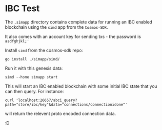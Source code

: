 # IBC Test

The `.simapp` directory contains complete data for running an IBC enabled
blockchain using the `simd` app from the `Cosmos-SDK`.

It also comes with an account key for sending txs - the password is `asdfghjkl;'`

Install `simd` from the cosmos-sdk repo:

```
go install ./simapp/simd/
```

Run it with this genesis data:

```
simd --home simapp start
```

This will start an IBC enabled blockchain with some initial IBC state that you
can then query. For instance:

```
curl 'localhost:26657/abci_query?path="store/ibc/key"&data="connections/connectionidone"'
```

will return the relevent proto encoded connection data.


:D
